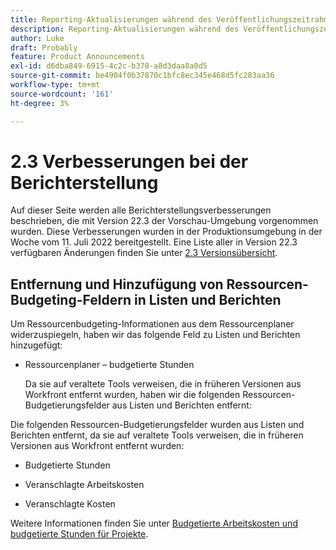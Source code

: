 ```yaml
---
title: Reporting-Aktualisierungen während des Veröffentlichungszeitrahmens 22.3
description: Reporting-Aktualisierungen während des Veröffentlichungszeitrahmens 22.3
author: Luke
draft: Probably
feature: Product Announcements
exl-id: d6dba849-6915-4c2c-b378-a8d3daa8a0d5
source-git-commit: be4904f0b37870c1bfc8ec345e468d5fc283aa36
workflow-type: tm+mt
source-wordcount: '161'
ht-degree: 3%

---
```


# 2.3 Verbesserungen bei der Berichterstellung

Auf dieser Seite werden alle Berichterstellungsverbesserungen beschrieben, die mit Version 22.3 der Vorschau-Umgebung vorgenommen wurden. Diese Verbesserungen wurden in der Produktionsumgebung in der Woche vom 11. Juli 2022 bereitgestellt. Eine Liste aller in Version 22.3 verfügbaren Änderungen finden Sie unter [2.3 Versionsübersicht](../../../product-announcements/product-releases/22.3-release-activity/22-3-release-overview.md).

## Entfernung und Hinzufügung von Ressourcen-Budgeting-Feldern in Listen und Berichten

Um Ressourcenbudgeting-Informationen aus dem Ressourcenplaner widerzuspiegeln, haben wir das folgende Feld zu Listen und Berichten hinzugefügt:

* Ressourcenplaner – budgetierte Stunden

   Da sie auf veraltete Tools verweisen, die in früheren Versionen aus Workfront entfernt wurden, haben wir die folgenden Ressourcen-Budgetierungsfelder aus Listen und Berichten entfernt:


Die folgenden Ressourcen-Budgetierungsfelder wurden aus Listen und Berichten entfernt, da sie auf veraltete Tools verweisen, die in früheren Versionen aus Workfront entfernt wurden:

* Budgetierte Stunden

* Veranschlagte Arbeitskosten

* Veranschlagte Kosten


Weitere Informationen finden Sie unter [Budgetierte Arbeitskosten und budgetierte Stunden für Projekte](/help/quicksilver/manage-work/projects/project-finances/budgeted-labor-cost.md).

